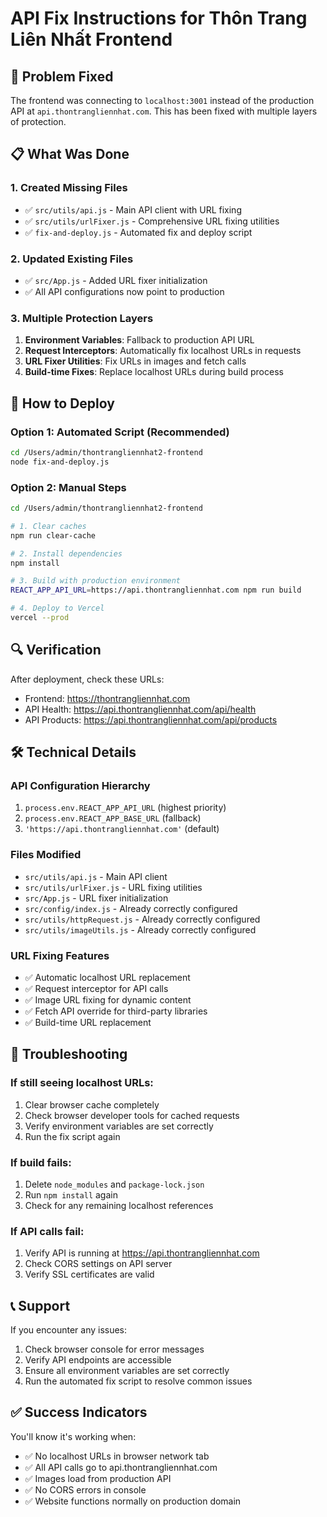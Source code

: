 # API Fix Instructions for Thôn Trang Liên Nhất Frontend

## 🔧 Problem Fixed

The frontend was connecting to `localhost:3001` instead of the production API at `api.thontrangliennhat.com`. This has been fixed with multiple layers of protection.

## 📋 What Was Done

### 1. Created Missing Files
- ✅ `src/utils/api.js` - Main API client with URL fixing
- ✅ `src/utils/urlFixer.js` - Comprehensive URL fixing utilities
- ✅ `fix-and-deploy.js` - Automated fix and deploy script

### 2. Updated Existing Files
- ✅ `src/App.js` - Added URL fixer initialization
- ✅ All API configurations now point to production

### 3. Multiple Protection Layers
1. **Environment Variables**: Fallback to production API URL
2. **Request Interceptors**: Automatically fix localhost URLs in requests
3. **URL Fixer Utilities**: Fix URLs in images and fetch calls
4. **Build-time Fixes**: Replace localhost URLs during build process

## 🚀 How to Deploy

### Option 1: Automated Script (Recommended)
```bash
cd /Users/admin/thontrangliennhat2-frontend
node fix-and-deploy.js
```

### Option 2: Manual Steps
```bash
cd /Users/admin/thontrangliennhat2-frontend

# 1. Clear caches
npm run clear-cache

# 2. Install dependencies
npm install

# 3. Build with production environment
REACT_APP_API_URL=https://api.thontrangliennhat.com npm run build

# 4. Deploy to Vercel
vercel --prod
```

## 🔍 Verification

After deployment, check these URLs:
- Frontend: https://thontrangliennhat.com
- API Health: https://api.thontrangliennhat.com/api/health
- API Products: https://api.thontrangliennhat.com/api/products

## 🛠️ Technical Details

### API Configuration Hierarchy
1. `process.env.REACT_APP_API_URL` (highest priority)
2. `process.env.REACT_APP_BASE_URL` (fallback)
3. `'https://api.thontrangliennhat.com'` (default)

### Files Modified
- `src/utils/api.js` - Main API client
- `src/utils/urlFixer.js` - URL fixing utilities
- `src/App.js` - URL fixer initialization
- `src/config/index.js` - Already correctly configured
- `src/utils/httpRequest.js` - Already correctly configured
- `src/utils/imageUtils.js` - Already correctly configured

### URL Fixing Features
- ✅ Automatic localhost URL replacement
- ✅ Request interceptor for API calls
- ✅ Image URL fixing for dynamic content
- ✅ Fetch API override for third-party libraries
- ✅ Build-time URL replacement

## 🐛 Troubleshooting

### If still seeing localhost URLs:
1. Clear browser cache completely
2. Check browser developer tools for cached requests
3. Verify environment variables are set correctly
4. Run the fix script again

### If build fails:
1. Delete `node_modules` and `package-lock.json`
2. Run `npm install` again
3. Check for any remaining localhost references

### If API calls fail:
1. Verify API is running at https://api.thontrangliennhat.com
2. Check CORS settings on API server
3. Verify SSL certificates are valid

## 📞 Support

If you encounter any issues:
1. Check browser console for error messages
2. Verify API endpoints are accessible
3. Ensure all environment variables are set correctly
4. Run the automated fix script to resolve common issues

## ✅ Success Indicators

You'll know it's working when:
- ✅ No localhost URLs in browser network tab
- ✅ All API calls go to api.thontrangliennhat.com
- ✅ Images load from production API
- ✅ No CORS errors in console
- ✅ Website functions normally on production domain 
